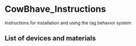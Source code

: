 # CowBhave_Instructions
Instructions for installation and using the tag behavior system

## List of devices and materials
